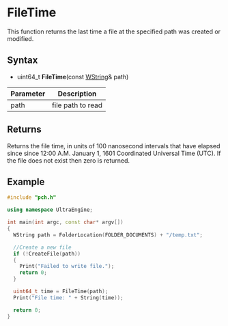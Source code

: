 # FileTime #
This function returns the last time a file at the specified path was created or modified.

## Syntax ##
- uint64_t **FileTime**(const [WString](WString.md)& path)

| Parameter | Description |
| --- | --- |
| path | file path to read |

## Returns ##
Returns the file time, in units of 100 nanosecond intervals that have elapsed since since 12:00 A.M. January 1, 1601 Coordinated Universal Time (UTC). If the file does not exist then zero is returned.

## Example
```c++
#include "pch.h"

using namespace UltraEngine;

int main(int argc, const char* argv[])
{
  WString path = FolderLocation(FOLDER_DOCUMENTS) + "/temp.txt";

  //Create a new file
  if (!CreateFile(path))
  {
    Print("Failed to write file.");
    return 0;
  }

  uint64_t time = FileTime(path);
  Print("File time: " + String(time));

  return 0;
}
```
